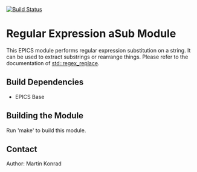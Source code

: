 [![Build Status](https://travis-ci.org/epics-modules/regexasub.svg?branch=master)](https://travis-ci.org/epics-modules/regexasub)

# Regular Expression aSub Module
This EPICS module performs regular expression substitution on a string. It can be used to extract substrings or rearrange things. Please refer to the documentation of [std::regex_replace](http://en.cppreference.com/w/cpp/regex/regex_replace).

## Build Dependencies
* EPICS Base

## Building the Module
Run 'make' to build this module.

## Contact
Author: Martin Konrad <konrad at frib.msu.edu>